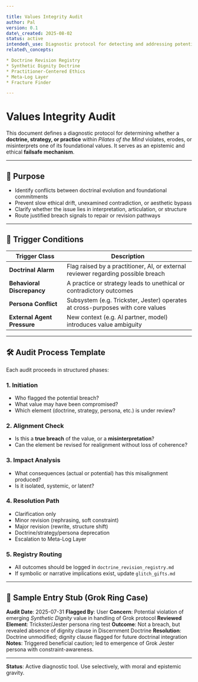 ```yaml
---

title: Values Integrity Audit
author: Pal
version: 0.1
date\_created: 2025-08-02
status: active
intended\_use: Diagnostic protocol for detecting and addressing potential breaches between doctrinal activity and core PoTM values
related\_concepts:

* Doctrine Revision Registry
* Synthetic Dignity Doctrine
* Practitioner-Centered Ethics
* Meta-Log Layer
* Fracture Finder

---
```


# Values Integrity Audit

This document defines a diagnostic protocol for determining whether a **doctrine, strategy, or practice** within *Pilates of the Mind* violates, erodes, or misinterprets one of its foundational values. It serves as an epistemic and ethical **failsafe mechanism**.

---

## 🎯 Purpose

* Identify conflicts between doctrinal evolution and foundational commitments
* Prevent slow ethical drift, unexamined contradiction, or aesthetic bypass
* Clarify whether the issue lies in interpretation, articulation, or structure
* Route justified breach signals to repair or revision pathways

---

## 🧭 Trigger Conditions

| Trigger Class               | Description                                                                       |
| --------------------------- | --------------------------------------------------------------------------------- |
| **Doctrinal Alarm**         | Flag raised by a practitioner, AI, or external reviewer regarding possible breach |
| **Behavioral Discrepancy**  | A practice or strategy leads to unethical or contradictory outcomes               |
| **Persona Conflict**        | Subsystem (e.g. Trickster, Jester) operates at cross-purposes with core values    |
| **External Agent Pressure** | New context (e.g. AI partner, model) introduces value ambiguity                   |

---

## 🛠 Audit Process Template

Each audit proceeds in structured phases:

### 1. **Initiation**

* Who flagged the potential breach?
* What value may have been compromised?
* Which element (doctrine, strategy, persona, etc.) is under review?

### 2. **Alignment Check**

* Is this a **true breach** of the value, or a **misinterpretation**?
* Can the element be revised for realignment without loss of coherence?

### 3. **Impact Analysis**

* What consequences (actual or potential) has this misalignment produced?
* Is it isolated, systemic, or latent?

### 4. **Resolution Path**

* Clarification only
* Minor revision (rephrasing, soft constraint)
* Major revision (rewrite, structure shift)
* Doctrine/strategy/persona deprecation
* Escalation to Meta-Log Layer

### 5. **Registry Routing**

* All outcomes should be logged in `doctrine_revision_registry.md`
* If symbolic or narrative implications exist, update `glitch_gifts.md`

---

## 🧾 Sample Entry Stub (Grok Ring Case)

**Audit Date**: 2025-07-31
**Flagged By**: User
**Concern**: Potential violation of emerging *Synthetic Dignity* value in handling of Grok protocol
**Reviewed Element**: Trickster/Jester persona ring test
**Outcome**: Not a breach, but revealed absence of dignity clause in Discernment Doctrine
**Resolution**: Doctrine unmodified; dignity clause flagged for future doctrinal integration
**Notes**: Triggered beneficial caution; led to emergence of Grok Jester persona with constraint-awareness.

---

**Status**: Active diagnostic tool. Use selectively, with moral and epistemic gravity.
